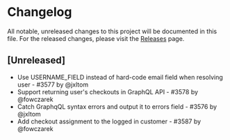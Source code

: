 # Changelog
All notable, unreleased changes to this project will be documented in this file. For the released changes, please visit the [Releases](https://github.com/mirumee/saleor/releases) page.

## [Unreleased]
- Use USERNAME_FIELD instead of hard-code email field when resolving user - #3577 by @jxltom
- Support returning user's checkouts in GraphQL API - #3578 by @fowczarek
- Catch GraphqQL syntax errors and output it to errors field - #3576 by @jxltom
- Add checkout assignment to the logged in customer - #3587 by @fowczarek
